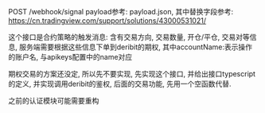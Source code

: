 POST /webhook/signal
payload参考: payload.json, 其中替换字段参考: https://cn.tradingview.com/support/solutions/43000531021/

这个接口是合约策略的触发消息: 含有交易方向, 交易数量, 开仓/平仓, 交易对等信息, 服务端需要根据这些信息下单到deribit的期权, 其中accountName:表示操作的账户名, 与apikeys配置中的name对应

期权交易的方案还没定, 所以先不要实现, 先实现这个接口, 并给出接口typescript的定义, 并实现调用deribit的鉴权, 后面的交易功能, 先用一个空函数代替.

之前的认证模块可能需要重构